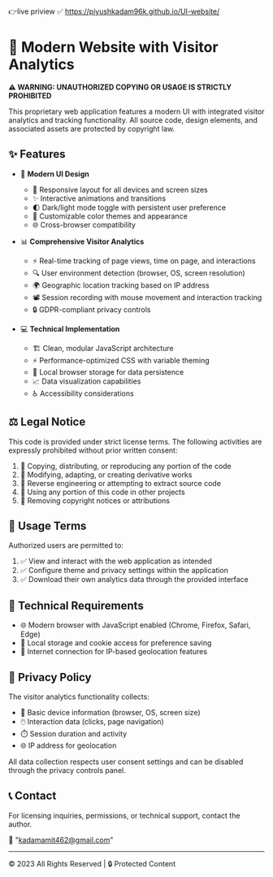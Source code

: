 👉live priview ✅
 https://piyushkadam96k.github.io/UI-website/


# 🌟 Modern Website with Visitor Analytics 

**⚠️ WARNING: UNAUTHORIZED COPYING OR USAGE IS STRICTLY PROHIBITED**

This proprietary web application features a modern UI with integrated visitor analytics and tracking functionality. All source code, design elements, and associated assets are protected by copyright law.

## ✨ Features

- 🎨 **Modern UI Design**
  - 📱 Responsive layout for all devices and screen sizes
  - ✨ Interactive animations and transitions
  - 🌓 Dark/light mode toggle with persistent user preference
  - 🎯 Customizable color themes and appearance
  - 🌐 Cross-browser compatibility

- 📊 **Comprehensive Visitor Analytics**
  - ⚡ Real-time tracking of page views, time on page, and interactions
  - 🔍 User environment detection (browser, OS, screen resolution)
  - 🌍 Geographic location tracking based on IP address
  - 📽️ Session recording with mouse movement and interaction tracking
  - 🔒 GDPR-compliant privacy controls

- 💻 **Technical Implementation**
  - 🏗️ Clean, modular JavaScript architecture
  - ⚡ Performance-optimized CSS with variable theming
  - 💾 Local browser storage for data persistence
  - 📈 Data visualization capabilities
  - ♿ Accessibility considerations

## ⚖️ Legal Notice

This code is provided under strict license terms. The following activities are expressly prohibited without prior written consent:

1. 🚫 Copying, distributing, or reproducing any portion of the code
2. 🚫 Modifying, adapting, or creating derivative works
3. 🚫 Reverse engineering or attempting to extract source code
4. 🚫 Using any portion of this code in other projects
5. 🚫 Removing copyright notices or attributions

## 📌 Usage Terms

Authorized users are permitted to:
1. ✅ View and interact with the web application as intended
2. ✅ Configure theme and privacy settings within the application
3. ✅ Download their own analytics data through the provided interface

## 🔧 Technical Requirements

- 🌐 Modern browser with JavaScript enabled (Chrome, Firefox, Safari, Edge)
- 💾 Local storage and cookie access for preference saving
- 🔌 Internet connection for IP-based geolocation features

## 🔐 Privacy Policy

The visitor analytics functionality collects:
- 📱 Basic device information (browser, OS, screen size)
- 🖱️ Interaction data (clicks, page navigation)
- ⏱️ Session duration and activity
- 🌐 IP address for geolocation

All data collection respects user consent settings and can be disabled through the privacy controls panel.

## 📞 Contact

For licensing inquiries, permissions, or technical support, contact the author.

📧 "kadamamit462@gmail.com"

---

© 2023 All Rights Reserved | 🔒 Protected Content
